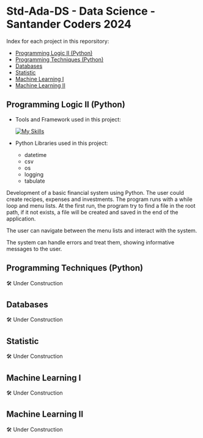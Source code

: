 

<h1>Std-Ada-DS - Data Science - Santander Coders 2024</h1>

Index for each project in this reporsitory:

  * [Programming Logic II (Python)](#programming-logic-ii-python)
  * [Programming Techniques (Python)](#programming-techniques-python)
  * [Databases](#databases)
  * [Statistic](#statistic)
  * [Machine Learning I](#machine-learning-i)
  * [Machine Learning II](#machine-learning-ii)



## Programming Logic II (Python)

* Tools and Framework used in this project:
  
  [![My Skills](https://skillicons.dev/icons?i=py)](https://skillicons.dev)

* Python Libraries used in this project:
    - datetime
    - csv
    - os
    - logging
    - tabulate

Development of a basic financial system using Python.
The user could create recipes, expenses and investments. The program runs with a while loop and menu lists.
At the first run, the program try to find a file in the root path, if it not exists, a file will be created and saved in the end of the application.

The user can navigate between the menu lists and interact with the system.


The system can handle errors and treat them, showing informative messages to the user.


## Programming Techniques (Python)
:hammer_and_wrench: Under Construction

## Databases
:hammer_and_wrench: Under Construction

## Statistic
:hammer_and_wrench: Under Construction

## Machine Learning I
:hammer_and_wrench: Under Construction

## Machine Learning II
:hammer_and_wrench: Under Construction
